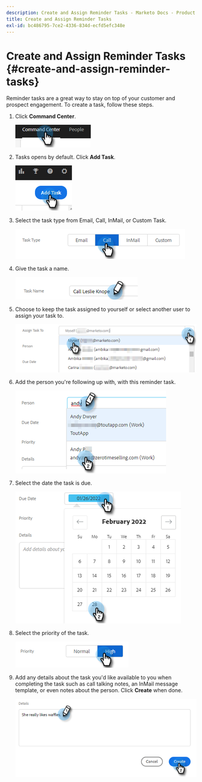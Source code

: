 ```yaml
---
description: Create and Assign Reminder Tasks - Marketo Docs - Product Documentation
title: Create and Assign Reminder Tasks
exl-id: bc486795-7ce2-4336-834d-ecfd5efc348e
---
```

# Create and Assign Reminder Tasks {#create-and-assign-reminder-tasks}

Reminder tasks are a great way to stay on top of your customer and prospect engagement. To create a task, follow these steps.  

1. Click **Command Center**.

   ![](assets/create-and-assign-reminder-tasks-1.png)

1. Tasks opens by default. Click **Add Task**.

   ![](assets/create-and-assign-reminder-tasks-2.png)

1. Select the task type from Email, Call, InMail, or Custom Task.

   ![](assets/create-and-assign-reminder-tasks-3.png)

1. Give the task a name.

   ![](assets/create-and-assign-reminder-tasks-4.png)

1. Choose to keep the task assigned to yourself or select another user to assign your task to.

   ![](assets/create-and-assign-reminder-tasks-5.png)

1. Add the person you're following up with, with this reminder task.

   ![](assets/create-and-assign-reminder-tasks-6.png)

1. Select the date the task is due.

   ![](assets/create-and-assign-reminder-tasks-7.png)

1. Select the priority of the task.

   ![](assets/create-and-assign-reminder-tasks-8.png)

1. Add any details about the task you'd like available to you when completing the task such as call talking notes, an InMail message template, or even notes about the person. Click **Create** when done.

   ![](assets/create-and-assign-reminder-tasks-9.png)
